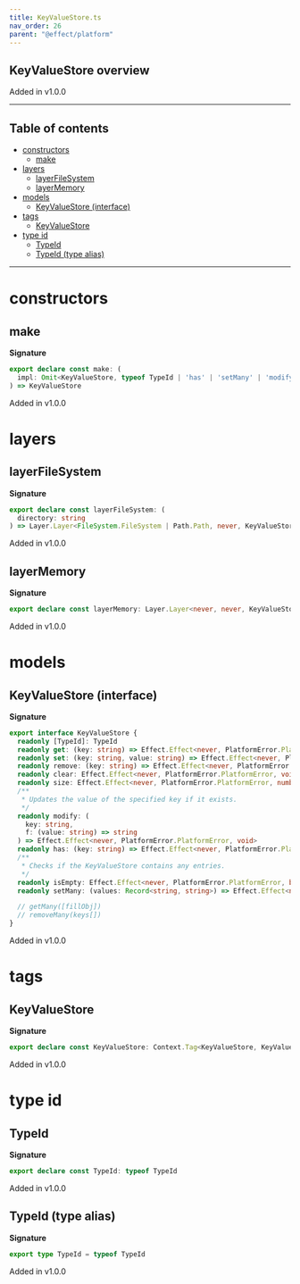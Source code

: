 ```yaml
---
title: KeyValueStore.ts
nav_order: 26
parent: "@effect/platform"
---
```


## KeyValueStore overview

Added in v1.0.0

---

<h2 class="text-delta">Table of contents</h2>

- [constructors](#constructors)
  - [make](#make)
- [layers](#layers)
  - [layerFileSystem](#layerfilesystem)
  - [layerMemory](#layermemory)
- [models](#models)
  - [KeyValueStore (interface)](#keyvaluestore-interface)
- [tags](#tags)
  - [KeyValueStore](#keyvaluestore)
- [type id](#type-id)
  - [TypeId](#typeid)
  - [TypeId (type alias)](#typeid-type-alias)

---

# constructors

## make

**Signature**

```ts
export declare const make: (
  impl: Omit<KeyValueStore, typeof TypeId | 'has' | 'setMany' | 'modify' | 'isEmpty'>
) => KeyValueStore
```

Added in v1.0.0

# layers

## layerFileSystem

**Signature**

```ts
export declare const layerFileSystem: (
  directory: string
) => Layer.Layer<FileSystem.FileSystem | Path.Path, never, KeyValueStore>
```

Added in v1.0.0

## layerMemory

**Signature**

```ts
export declare const layerMemory: Layer.Layer<never, never, KeyValueStore>
```

Added in v1.0.0

# models

## KeyValueStore (interface)

**Signature**

```ts
export interface KeyValueStore {
  readonly [TypeId]: TypeId
  readonly get: (key: string) => Effect.Effect<never, PlatformError.PlatformError, Option.Option<string>>
  readonly set: (key: string, value: string) => Effect.Effect<never, PlatformError.PlatformError, void>
  readonly remove: (key: string) => Effect.Effect<never, PlatformError.PlatformError, void>
  readonly clear: Effect.Effect<never, PlatformError.PlatformError, void>
  readonly size: Effect.Effect<never, PlatformError.PlatformError, number>
  /**
   * Updates the value of the specified key if it exists.
   */
  readonly modify: (
    key: string,
    f: (value: string) => string
  ) => Effect.Effect<never, PlatformError.PlatformError, void>
  readonly has: (key: string) => Effect.Effect<never, PlatformError.PlatformError, boolean>
  /**
   * Checks if the KeyValueStore contains any entries.
   */
  readonly isEmpty: Effect.Effect<never, PlatformError.PlatformError, boolean>
  readonly setMany: (values: Record<string, string>) => Effect.Effect<never, PlatformError.PlatformError, void>

  // getMany([fillObj])
  // removeMany(keys[])
}
```

Added in v1.0.0

# tags

## KeyValueStore

**Signature**

```ts
export declare const KeyValueStore: Context.Tag<KeyValueStore, KeyValueStore>
```

Added in v1.0.0

# type id

## TypeId

**Signature**

```ts
export declare const TypeId: typeof TypeId
```

Added in v1.0.0

## TypeId (type alias)

**Signature**

```ts
export type TypeId = typeof TypeId
```

Added in v1.0.0
